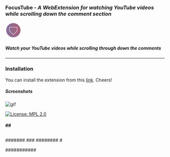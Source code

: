 ### **FocusTube** - *A WebExtension for watching YouTube videos while scrolling down the comment section*
![logo](https://github.com/TheAdnan/focustube/blob/master/icons/focustube-48.png) 
##### Watch your YouTube videos while scrolling through down the comments
___
### Installation
You can install the extension from this [link](https://addons.mozilla.org/en-US/firefox/addon/focus-tube/). Cheers!

##### Screenshots
![gif](https://i.imgur.com/HVInwzZ.gif)

[![License: MPL 2.0](https://img.shields.io/badge/License-MPL%202.0-brightgreen.svg)](https://opensource.org/licenses/MPL-2.0)

####  ##   ##
###  #########
##  ###########
##  ###########
###  #########
####  #######
#####  #####
####### ###
######## #

###########

